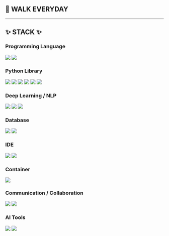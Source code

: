 <h2>🚶 WALK EVERYDAY</h2>

---

## ✨ STACK ✨

<h3>Programming Language</h3>
<img src="https://img.shields.io/badge/Python-3776AB?style=for-the-badge&logo=python&logoColor=white"/>
<img src="https://img.shields.io/badge/Java-ED8B00?style=for-the-badge&logo=openjdk&logoColor=white"/>

<h3>Python Library</h3>
<img src="https://img.shields.io/badge/Pandas-150458?style=for-the-badge&logo=pandas&logoColor=white"/>
<img src="https://img.shields.io/badge/Numpy-013243?style=for-the-badge&logo=numpy&logoColor=white"/>
<img src="https://img.shields.io/badge/OpenCV-5C3EE8?style=for-the-badge&logo=opencv&logoColor=white"/>
<img src="https://img.shields.io/badge/Selenium-43B02A?style=for-the-badge&logo=selenium&logoColor=white"/>
<img src="https://img.shields.io/badge/scikit--learn-F7931E?style=for-the-badge&logo=scikit-learn&logoColor=white"/>
<img src="https://img.shields.io/badge/Matplotlib-FFFFFF?style=for-the-badge&logo=matplotlib&logoColor=black"/>

<h3>Deep Learning / NLP</h3>
<img src="https://img.shields.io/badge/PyTorch-EE4C2C?style=for-the-badge&logo=pytorch&logoColor=white"/>
<img src="https://img.shields.io/badge/TensorFlow-FF6F00?style=for-the-badge&logo=tensorflow&logoColor=white"/>
<img src="https://img.shields.io/badge/KoNLPy-FF9800?style=for-the-badge"/>

<h3>Database</h3>
<img src="https://img.shields.io/badge/MySQL-4479A1?style=for-the-badge&logo=mysql&logoColor=white"/>
<img src="https://img.shields.io/badge/Oracle-F80000?style=for-the-badge&logo=oracle&logoColor=white"/>

<h3>IDE</h3>
<img src="https://img.shields.io/badge/VSCode-007ACC?style=for-the-badge&logo=visual-studio-code&logoColor=white"/>
<img src="https://img.shields.io/badge/Jupyter-FA0F00?style=for-the-badge&logo=jupyter&logoColor=white"/>

<h3>Container</h3>
<img src="https://img.shields.io/badge/Docker-2496ED?style=for-the-badge&logo=docker&logoColor=white"/>

<h3>Communication / Collaboration</h3>
<img src="https://img.shields.io/badge/GitHub-181717?style=for-the-badge&logo=github&logoColor=white"/>
<img src="https://img.shields.io/badge/Git-F05033?style=for-the-badge&logo=git&logoColor=white"/>

<h3>AI Tools</h3>
<img src="https://img.shields.io/badge/ChatGPT-10A37F?style=for-the-badge&logo=openai&logoColor=white"/>
<img src="https://img.shields.io/badge/Bard-000000?style=for-the-badge"/>
